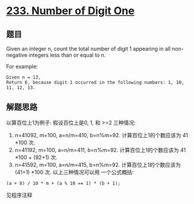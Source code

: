 # [233. Number of Digit One](https://leetcode.com/problems/number-of-digit-one/)

## 题目
Given an integer n, count the total number of digit 1 appearing in all non-negative integers less than or equal to n.

For example: 
```
Given n = 13,
Return 6, because digit 1 occurred in the following numbers: 1, 10, 11, 12, 13.
```

## 解题思路

以算百位上1为例子:   假设百位上是0, 1, 和 >=2 三种情况: 
1. n=41092, m=100, a=n/m=410, b=n%m=92. 计算百位上1的个数应该为 41 *100 次.
1. n=41192, m=100, a=n/m=411, b=n%m=92. 计算百位上1的个数应该为 41 *100 + (92+1) 次. 
1. n=41592, m=100, a=n/m=415, b=n%m=92. 计算百位上1的个数应该为 (41+1) *100 次. 
以上三种情况可以用 一个公式概括:
```
(a + 8) / 10 * m + (a % 10 == 1) * (b + 1);
```
见程序注释
